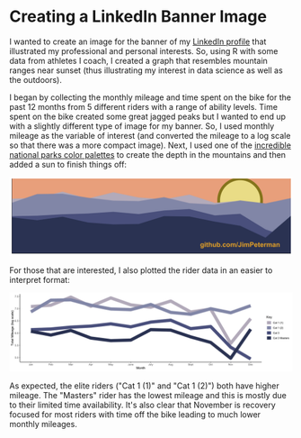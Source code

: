 # Creating a LinkedIn Banner Image

I wanted to create an image for the banner of my [LinkedIn profile](https://www.linkedin.com/in/james-peterman/) that illustrated my professional and personal interests. So, using R with some data from athletes I coach, I created a graph that resembles mountain ranges near sunset (thus illustrating my interest in data science as well as the outdoors).

I began by collecting the monthly mileage and time spent on the bike for the past 12 months from 5 different riders with a range of ability levels. Time spent on the bike created some great jagged peaks but I wanted to end up with a slightly different type of image for my banner. So, I used monthly mileage as the variable of interest (and converted the mileage to a log scale so that there was a more compact image). Next, I used one of the [incredible national parks color palettes](https://github.com/kevinsblake/NatParksPalettes) to create the depth in the mountains and then added a sun to finish things off:

![banner_plot](banner_plot.png)

For those that are interested, I also plotted the rider data in an easier to interpret format:

![data_plot](data_plot.png)

As expected, the elite riders ("Cat 1 (1)" and "Cat 1 (2)") both have higher mileage. The "Masters" rider has the lowest mileage and this is mostly due to their limited time availability. It's also clear that November is recovery focused for most riders with time off the bike leading to much lower monthly mileages. 

